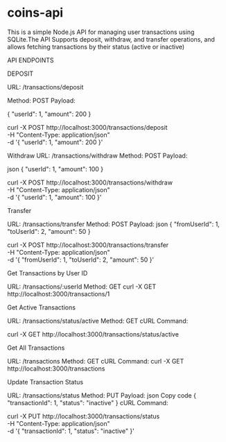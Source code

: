 # coins-api

This is a simple Node.js API for managing user transactions using SQLite.The API Supports deposit, withdraw, and transfer operations, and allows fetching transactions by their status (active or inactive)

API ENDPOINTS

DEPOSIT

URL: /transactions/deposit

Method: POST
Payload: 

{
    "userId": 1,
    "amount": 200
}

curl -X POST http://localhost:3000/transactions/deposit \
-H "Content-Type: application/json" \
-d '{
    "userId": 1,
    "amount": 200
}'

Withdraw
URL: /transactions/withdraw
Method: POST
Payload:

json
{
    "userId": 1,
    "amount": 100
}

curl -X POST http://localhost:3000/transactions/withdraw \
-H "Content-Type: application/json" \
-d '{
    "userId": 1,
    "amount": 100
}'


Transfer

URL: /transactions/transfer
Method: POST
Payload:
json
{
    "fromUserId": 1,
    "toUserId": 2,
    "amount": 50
}

curl -X POST http://localhost:3000/transactions/transfer \
-H "Content-Type: application/json" \
-d '{
    "fromUserId": 1,
    "toUserId": 2,
    "amount": 50
}'


Get Transactions by User ID

URL: /transactions/:userId
Method: GET
curl -X GET http://localhost:3000/transactions/1


Get Active Transactions

URL: /transactions/status/active
Method: GET
cURL Command:

curl -X GET http://localhost:3000/transactions/status/active


Get All Transactions

URL: /transactions
Method: GET
cURL Command:
curl -X GET http://localhost:3000/transactions



Update Transaction Status

URL: /transactions/status
Method: PUT
Payload:
json
Copy code
{
    "transactionId": 1,
    "status": "inactive"
}
cURL Command:

curl -X PUT http://localhost:3000/transactions/status \
-H "Content-Type: application/json" \
-d '{
    "transactionId": 1,
    "status": "inactive"
}'


